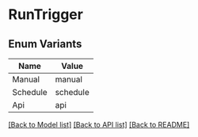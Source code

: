 # RunTrigger

## Enum Variants

| Name | Value |
|---- | -----|
| Manual | manual |
| Schedule | schedule |
| Api | api |


[[Back to Model list]](../README.md#documentation-for-models) [[Back to API list]](../README.md#documentation-for-api-endpoints) [[Back to README]](../README.md)



